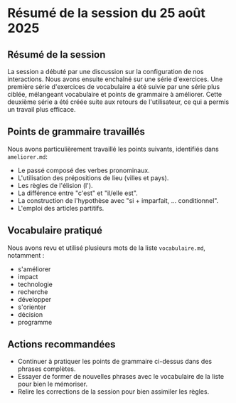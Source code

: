 # Résumé de la session du 25 août 2025

## Résumé de la session

La session a débuté par une discussion sur la configuration de nos interactions. Nous avons ensuite enchaîné sur une série d'exercices. Une première série d'exercices de vocabulaire a été suivie par une série plus ciblée, mélangeant vocabulaire et points de grammaire à améliorer. Cette deuxième série a été créée suite aux retours de l'utilisateur, ce qui a permis un travail plus efficace.

## Points de grammaire travaillés

Nous avons particulièrement travaillé les points suivants, identifiés dans `ameliorer.md`:

*   Le passé composé des verbes pronominaux.
*   L'utilisation des prépositions de lieu (villes et pays).
*   Les règles de l'élision (l').
*   La différence entre "c'est" et "il/elle est".
*   La construction de l'hypothèse avec "si + imparfait, ... conditionnel".
*   L'emploi des articles partitifs.

## Vocabulaire pratiqué

Nous avons revu et utilisé plusieurs mots de la liste `vocabulaire.md`, notamment :

*   s'améliorer
*   impact
*   technologie
*   recherche
*   développer
*   s'orienter
*   décision
*   programme

## Actions recommandées

*   Continuer à pratiquer les points de grammaire ci-dessus dans des phrases complètes.
*   Essayer de former de nouvelles phrases avec le vocabulaire de la liste pour bien le mémoriser.
*   Relire les corrections de la session pour bien assimiler les règles.
